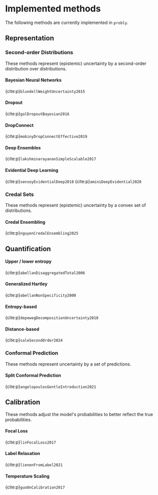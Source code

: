 # Implemented methods
The following methods are currently implemented in `probly`.

## Representation
### Second-order Distributions
These methods represent (epistemic) uncertainty by a second-order distribution over distributions.
#### Bayesian Neural Networks
{cite:p}`blundellWeightUncertainty2015`

#### Dropout
{cite:p}`galDropoutBayesian2016`

#### DropConnect
{cite:p}`mobinyDropConnectEffective2019`

#### Deep Ensembles
{cite:p}`lakshminarayananSimpleScalable2017`

#### Evidential Deep Learning
{cite:p}`sensoyEvidentialDeep2018`
{cite:p}`aminiDeepEvidential2020`

### Credal Sets
These methods represent (epistemic) uncertainty by a convex set of distributions.
#### Credal Ensembling
{cite:p}`nguyenCredalEnsembling2025`

## Quantification
#### Upper / lower entropy
{cite:p}`abellanDisaggregatedTotal2006`

#### Generalized Hartley
{cite:p}`abellanNonSpecificity2000`

#### Entropy-based
{cite:p}`depewegDecompositionUncertainty2018`

#### Distance-based
{cite:p}`saleSecondOrder2024`

### Conformal Prediction
These methods represent uncertainty by a set of predictions.
#### Split Conformal Prediction
{cite:p}`angelopoulosGentleIntroduction2021`
## Calibration
These methods adjust the model's probabilities to better reflect the true probabilities.
#### Focal Loss
{cite:p}`linFocalLoss2017`

#### Label Relaxation
{cite:p}`lienenFromLabel2021`

#### Temperature Scaling
{cite:p}`guoOnCalibration2017`
